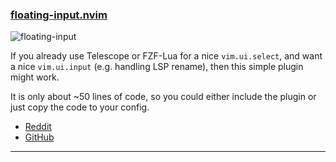 <h3 id="floating-input.nvim">
  <a href="#floating-input.nvim">
    <span class="icon-text">
      <span class="icon">
        <i class="fa-solid fa-book"></i>
      </span>
    </span>
    <span>floating-input.nvim</span>
  </a>
</h3>

![floating-input](https://user-images.githubusercontent.com/1334962/219470205-7412c323-abd0-4074-9c61-da9a45432d47.jpg)

If you already use Telescope or FZF-Lua for a nice `vim.ui.select`, and want a nice `vim.ui.input` (e.g.
handling LSP rename), then this simple plugin might work.

It is only about ~50 lines of code, so you could either include the plugin or just copy the code to your config.

- [Reddit](https://www.reddit.com/r/neovim/comments/11403s6/simple_floating_uiinput/)
- [GitHub](https://github.com/liangxianzhe/floating-input.nvim)

---

